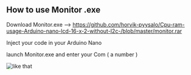 ## How to use Monitor .exe

Download Monitor.exe --> https://github.com/horvik-pyysalo/Cpu-ram-usage-Arduino-nano-lcd-16-x-2-without-I2c-/blob/master/monitor.rar

Inject your code in your Arduino Nano 

launch Monitor.exe and enter your Com ( a number ) 

![like that](https://cdn.discordapp.com/attachments/619622990069628944/652120834567045131/unknown.png)



